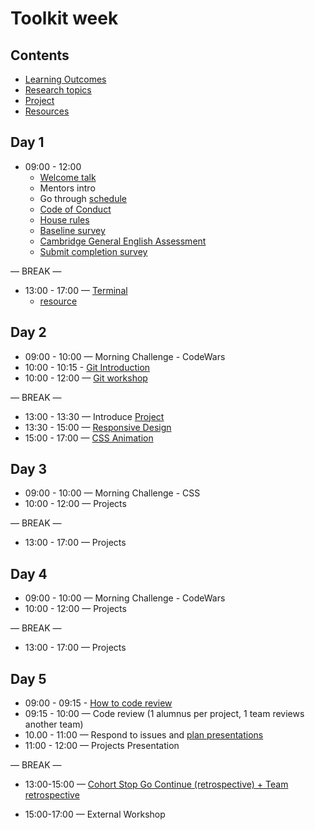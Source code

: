 # Toolkit week

## Contents

- [Learning Outcomes](./learning-outcomes.md)
- [Research topics](./research-afternoon.md)
- [Project](./project.md)
- [Resources](./resources)

## Day 1

- 09:00 - 12:00
  - [Welcome talk](https://gofile.io/?c=xy7zLE)
  - Mentors intro
  - Go through [schedule](https://github.com/gsg-g8/master-reference/tree/master/coursebook)
  - [Code of Conduct](https://github.com/foundersandcoders/gaza-programme/blob/master/professionalism-code-of-conduct.md)
  - [House rules](../general/house-rules.md)
  - [Baseline survey](https://docs.google.com/forms/d/e/1FAIpQLSdhxWYObX9dGnSuUKHG4SqyCbJ81H4gdplQ2J05U3eqCqWEqw/viewform)
  - [Cambridge General English Assessment](https://www.cambridgeenglish.org/test-your-english/general-english/)
  - [Submit completion survey](https://airtable.com/shr1ALZe0W9h3L8O9)  


— BREAK —

- 13:00 - 17:00 — [Terminal](https://hackmd.io/NZDwA0QxSg2HGIXpKMFUdw?view)
  -  [resource](https://www.rithmschool.com/courses/terminal)
## Day 2

- 09:00 - 10:00 — Morning Challenge - CodeWars
- 10:00 - 10:15 - [Git Introduction](https://hackmd.io/_u24q9bjQPG3UAH0fEA5tQ)
- 10:00 - 12:00 — [Git workshop](https://github.com/foundersandcoders/git-workflow-workshop-for-two)

— BREAK —

- 13:00 - 13:30 — Introduce [Project](./project.md)
- 13:30 - 15:00 — [Responsive Design](https://github.com/yosefanajjar/Responsive-Design-Workshop)
- 15:00 - 17:00 — [CSS Animation](https://hackmd.io/@yosefanajjar/SJTXyi3gL)


## Day 3

- 09:00 - 10:00 — Morning Challenge - CSS
- 10:00 - 12:00 — Projects

— BREAK —

- 13:00 - 17:00 — Projects

## Day 4

- 09:00 - 10:00 — Morning Challenge - CodeWars
- 10:00 - 12:00 — Projects

— BREAK —

- 13:00 - 17:00 — Projects

## Day 5

- 09:00 - 09:15 - [How to code review](./codereviewintro.md)
- 09:15 - 10:00 — Code review (1 alumnus per project, 1 team reviews another team)
- 10.00 - 11:00 — Respond to issues and [plan presentations](https://github.com/foundersandcoders/master-reference/blob/master/coursebook/general/weekly-projects.md#project-presentation)
- 11:00 - 12:00 — Projects Presentation

— BREAK —

- 13:00-15:00 — [Cohort Stop Go Continue (retrospective) + Team retrospective](https://github.com/foundersandcoders/master-reference/blob/master/coursebook/general/retrospectives.md#cohort-retrospective)

- 15:00-17:00 — External Workshop
